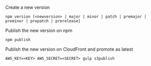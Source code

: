 Create a new version
```
npm version [<newversion> | major | minor | patch | premajor | preminor | prepatch | prerelease]
```

Publish the new version on npm
```
npm publish
```

Publish the new version on CloudFront and promote as latest
```
AWS_KEY=<KEY> AWS_SECRET=<SECRET> gulp s3publish
```
